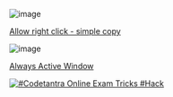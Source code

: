 ![image](https://user-images.githubusercontent.com/61316762/186152375-9ef8dc1d-828f-4279-9cf4-3fa07bd7c38e.png)

[Allow right click - simple copy](https://chrome.google.com/webstore/detail/allow-right-click-simple/cinnaghekiafnplijmadmifnoaecefdd)

![image](https://user-images.githubusercontent.com/61316762/186152626-f205a7e7-db61-478b-af1c-f68bf4a1ca54.png)

[Always Active Window](https://chrome.google.com/webstore/detail/always-active-window-alwa/ehllkhjndgnlokhomdlhgbineffifcbj)


[![#Codetantra Online Exam Tricks #Hack](https://user-images.githubusercontent.com/61316762/186154044-e232850e-4a48-4dbd-9288-73bb59871ef0.png)](https://www.youtube.com/watch?v=V_4nYzG07jE "#Codetantra Online Exam Tricks #Hack")
